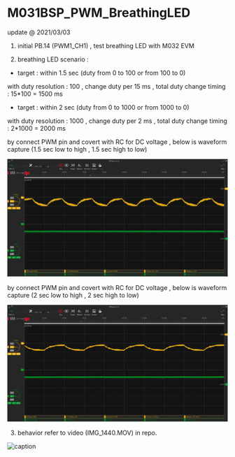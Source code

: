 # M031BSP_PWM_BreathingLED
 

update @ 2021/03/03

1. initial PB.14 (PWM1_CH1) , test breathing LED with M032 EVM

2. breathing LED scenario :

- target : within 1.5 sec (duty from 0 to 100 or from 100 to 0)

with duty resolution : 100 , change duty per 15 ms , total duty change timing : 15*100 = 1500 ms

- target : within 2 sec (duty from 0 to 1000 or from 1000 to 0)

with duty resolution : 1000 , change duty per 2 ms , total duty change timing : 2*1000 = 2000 ms

by connect PWM pin and covert with RC for DC voltage , below is waveform capture (1.5 sec low to high , 1.5 sec high to low)

![image](https://github.com/released/M031BSP_PWM_BreathingLED/blob/main/LED_15ms.jpg)

by connect PWM pin and covert with RC for DC voltage , below is waveform capture (2 sec low to high , 2 sec high to low)

![image](https://github.com/released/M031BSP_PWM_BreathingLED/blob/main/LED_2ms.jpg)

3. behavior refer to video (IMG_1440.MOV) in repo.

![caption](https://github.com/released/M031BSP_PWM_BreathingLED/blob/main/IMG_1440.gif)


